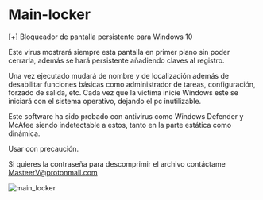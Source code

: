 # Main-locker
[+] Bloqueador de pantalla persistente para Windows 10

Este virus mostrará siempre esta pantalla en primer plano sin poder cerrarla, además se hará persistente
añadiendo claves al registro.

Una vez ejecutado mudará de nombre y de localización además de desabilitar funciones básicas como administrador 
de tareas, configuración, forzado de salida, etc. Cada vez que la víctima inicie Windows este se iniciará con 
el sistema operativo, dejando el pc inutilizable.

Este software ha sido probado con antivirus como Windows Defender y McAfee siendo indetectable a estos, tanto en
la parte estática como dinámica.

Usar con precaución.

Si quieres la contraseña para descomprimir el archivo contáctame MasteerV@protonmail.com

![main_locker](https://user-images.githubusercontent.com/94006629/155329300-afd84992-427d-4816-95ed-88c27ebb9670.jpg)
